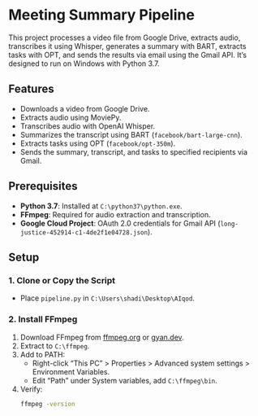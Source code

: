 # Meeting Summary Pipeline

This project processes a video file from Google Drive, extracts audio, transcribes it using Whisper, generates a summary with BART, extracts tasks with OPT, and sends the results via email using the Gmail API. It’s designed to run on Windows with Python 3.7.

## Features
- Downloads a video from Google Drive.
- Extracts audio using MoviePy.
- Transcribes audio with OpenAI Whisper.
- Summarizes the transcript using BART (`facebook/bart-large-cnn`).
- Extracts tasks using OPT (`facebook/opt-350m`).
- Sends the summary, transcript, and tasks to specified recipients via Gmail.

## Prerequisites
- **Python 3.7**: Installed at `C:\python37\python.exe`.
- **FFmpeg**: Required for audio extraction and transcription.
- **Google Cloud Project**: OAuth 2.0 credentials for Gmail API (`long-justice-452914-c1-4de2f1e04728.json`).

## Setup

### 1. Clone or Copy the Script
- Place `pipeline.py` in `C:\Users\shadi\Desktop\AIqod`.

### 2. Install FFmpeg
1. Download FFmpeg from [ffmpeg.org](https://ffmpeg.org/download.html) or [gyan.dev](https://www.gyan.dev/ffmpeg/builds/).
2. Extract to `C:\ffmpeg`.
3. Add to PATH:
   - Right-click “This PC” > Properties > Advanced system settings > Environment Variables.
   - Edit “Path” under System variables, add `C:\ffmpeg\bin`.
4. Verify:
   ```bash
   ffmpeg -version